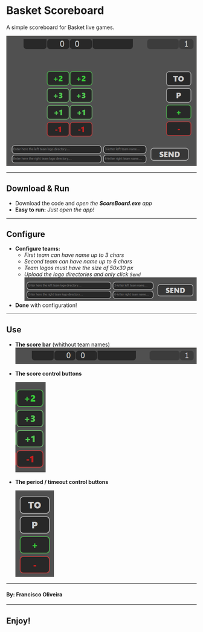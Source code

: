 # __Basket Scoreboard__
 A simple scoreboard for Basket live games.
 
 ![](lib/img.png)

***

## __Download & Run__
 * Download the code and *open the* ***ScoreBoard.exe*** *app*
 * **Easy to run:** *Just open the app!*
***

## __Configure__
 * **Configure teams:** 
    * *First team can have name up to 3 chars*
    * *Second team can have name up to 6 chars*
    * *Team logos must have the size of 50x30 px*
    * *Upload the logo directories and only click `Send`*
    ![](lib/team_config.png)
 * **Done** with configuration!

***

## __Use__
 * **The score bar** (whithout team names)
    ![](lib/bar.png)
 * **The score control buttons**
 
   ![](lib/score.png)

* **The period / timeout control buttons**
 
   ![](lib/period.png)

***
#### By: __Francisco Oliveira__
***

## __Enjoy!__


